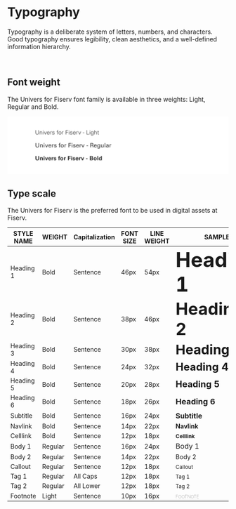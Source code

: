 # Typography

Typography is a deliberate system of letters, numbers, and characters. Good typography ensures legibility, clean aesthetics, and a well-defined information hierarchy.

</br>

## Font weight

The Univers for Fiserv font family is available in three weights: Light, Regular and Bold.

<img src="../../assets/images/foundations/font-weight.jpg" alt="font-weight" width="752"/>

</br>

## Type scale

The Univers for Fiserv is the preferred font to be used in digital assets at Fiserv.

| STYLE NAME | WEIGHT | Capitalization | FONT SIZE | LINE WEIGHT | SAMPLE |
| -------- | -------- | -------- | -------- | -------- | -------- |
| Heading 1 | Bold | Sentence   | 46px   | 54px   | <span style="font-weight: bold; font-size: 46px;"> Heading 1 </span>  |
| Heading 2 | Bold | Sentence   | 38px   | 46px   | <span style="font-weight: bold; font-size: 38px;"> Heading 2 </span>  |
| Heading 3 | Bold | Sentence   | 30px   | 38px   | <span style="font-weight: bold; font-size: 30px;"> Heading 3 </span>  |
| Heading 4 | Bold | Sentence   | 24px   | 32px   | <span style="font-weight: bold; font-size: 24px;"> Heading 4 </span>  |
| Heading 5 | Bold | Sentence   | 20px   | 28px   | <span style="font-weight: bold; font-size: 20px;"> Heading 5 </span>  |
| Heading 6 | Bold | Sentence   | 18px   | 26px   | <span style="font-weight: bold; font-size: 18px;"> Heading 6 </span>  |
| Subtitle | Bold | Sentence   | 16px   | 24px   | <span style="font-weight: bold; font-size: 16px;"> Subtitle </span>  |
| Navlink | Bold | Sentence   | 14px   | 22px   | <span style="font-weight: bold; font-size: 14px;"> Navlink </span>  |
| Celllink | Bold | Sentence   | 12px   | 18px   | <span style="font-weight: bold; font-size: 12px;"> Celllink </span>  |
| Body 1 | Regular | Sentence   | 16px   | 24px   | <span style="font-weight: normal; font-size: 16px;"> Body 1 </span>  |
| Body 2 | Regular | Sentence   | 14px   | 22px   | <span style="font-weight: normal; font-size: 14px;"> Body 2 </span>  |
| Callout | Regular | Sentence   | 12px   | 18px   | <span style="font-weight: normal; font-size: 12px;"> Callout </span>  |
| Tag 1 | Regular | All Caps   | 12px   | 18px   | <span style="font-weight: normal; font-size: 12px;"> Tag 1 </span>  |
| Tag 2 | Regular | All Lower   | 12px   | 18px   | <span style="font-weight: normal; font-size: 12px;"> Tag 2 </span>  |
| Footnote | Light | Sentence   | 10px   | 16px   | <span style="font-weight: lighter; font-size: 10px;"> FOOTNOTE </span>  |

</br>
